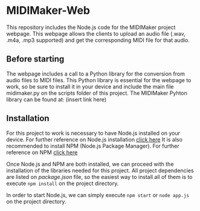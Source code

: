# MIDIMaker-Web
This repository includes the Node.js code for the MIDIMaker project webpage. This webpage allows the clients to upload an audio file (.wav, .m4a, .mp3 supported) and get the corresponding MIDI file for that audio.

## Before starting
The webpage includes a call to a Python library for the conversion from audio files to MIDI files.
This Python library is essential for the webpage to work, so be sure to install it in your device and include the main file midimaker.py on the scripts folder of this project.
The MIDIMaker Pyhton library can be found at: (insert link here)

## Installation
For this project to work is necessary to have Node.js installed on your device. For further reference on Node.js installation [click here](https://nodejs.org/en/)
It is also recommended to install NPM (Node.js Package Manager). For further reference on NPM [click here](https://www.npmjs.com/)

Once Node.js and NPM are both installed, we can proceed with the installation of the libraries needed for this project. All project dependencies are listed on *package.json* file, so the easiest way to install all of them is to execute `npm install` on the project directory.

In order to start Node.js, we can simply execute `npm start` or `node app.js` on the project directory.
